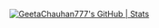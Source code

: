 [![GeetaChauhan777's GitHub | Stats](https://stats.quira.sh/GeetaChauhan777/github?theme=dark)](https://quira.sh?utm_source=widgets&utm_campaign=GeetaChauhan777)
